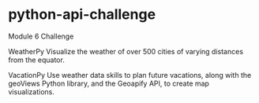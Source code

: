 # python-api-challenge
Module 6 Challenge

WeatherPy
Visualize the weather of over 500 cities of varying distances from the equator.

VacationPy
Use weather data skills to plan future vacations, along with the geoViews Python library, and the Geoapify API, to create map visualizations.

